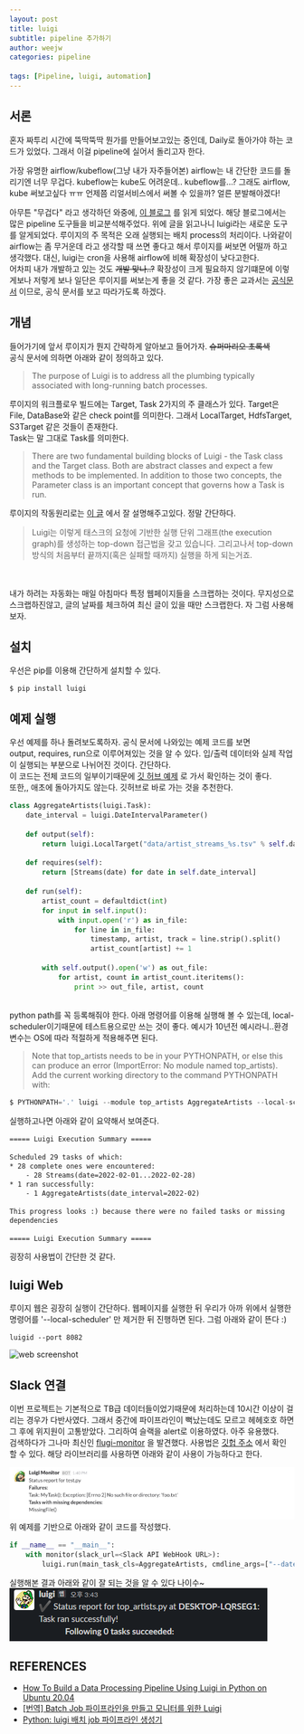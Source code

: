 ```yaml
---
layout: post
title: luigi
subtitle: pipeline 추가하기
author: weejw
categories: pipeline

tags: [Pipeline, luigi, automation]
---
```


## 서론
혼자 짜투리 시간에 뚝딱뚝딱 뭔가를 만들어보고있는 중인데, Daily로 돌아가야 하는 코드가 있었다.
그래서 이걸 pipeline에 실어서 돌리고자 한다.

가장 유명한 airflow/kubeflow(그냥 내가 자주들어본)
airflow는 내 간단한 코드를 돌리기엔 너무 무겁다. kubeflow는 kube도 어려운데.. kubeflow를...?
그래도 airflow, kube 써보고싶다 ㅠㅠ 언제쯤 리얼서비스에서 써볼 수 있을까? 얼른 분발해야겠다! 


아무튼 "무겁다" 라고 생각하던 와중에, [이 블로그](https://towardsdatascience.com/airflow-vs-luigi-vs-argo-vs-mlflow-vs-kubeflow-b3785dd1ed0c) 를 읽게 되었다. 해당 블로그에서는 많은 pipeline 도구들을 비교분석해주었다.
위에 글을 읽고나니 luigi라는 새로운 도구를 알게되었다. 루이지의 주 목적은 오래 실행되는 배치 process의 처리이다.
나와같이 airflow는 좀 무거운데 라고 생각할 때 쓰면 좋다고 해서 루이지를 써보면 어떨까 하고 생각했다. 대신, luigi는 cron을 사용해 airflow에 비해 확장성이 낮다고한다.<br> 
어차피 내가 개발하고 있는 것도 ~~개발 맞나..?~~ 확장성이 크게 필요하지 않기떄문에 이렇게보나 저렇게 보나 일단은 루이지를 써보는게 좋을 것 같다.
가장 좋은 교과서는 [공식문서](https://luigi.readthedocs.io/en/stable/) 이므로, 공식 문서를 보고 따라가도록 하겠다.

## 개념
들어가기에 앞서 루이지가 뭔지 간략하게 알아보고 들어가자. ~~슈퍼마리오 초록색~~<br>
공식 문서에 의하면 아래와 같이 정의하고 있다. 
> The purpose of Luigi is to address all the plumbing typically associated with long-running batch processes.


루이지의 워크플로우 빌드에는 Target, Task 2가지의 주 클래스가 있다.
Target은 File, DataBase와 같은 check point를 의미한다. 그래서 LocalTarget, HdfsTarget, S3Target 같은 것들이 존재한다.
<br>Task는 말 그대로 Task를 의미한다. 
>There are two fundamental building blocks of Luigi - the Task class and the Target class. Both are abstract classes and expect a few methods to be implemented. In addition to those two concepts, the Parameter class is an important concept that governs how a Task is run.

루이지의 작동원리로는 [이 글](https://medium.com/@initialkommit/batch-job-%ED%8C%8C%EC%9D%B4%ED%94%84%EB%9D%BC%EC%9D%B8%EC%9D%84-%EB%A7%8C%EB%93%A4%EA%B3%A0-%EB%AA%A8%EB%8B%88%ED%84%B0%EB%A5%BC-%EC%9C%84%ED%95%9C-luigi-eaa6c399a24c) 에서 잘 설명해주고있다. 정말 간단하다. 
>Luigi는 이렇게 태스크의 요청에 기반한 실행 단위 그래프(the execution graph)를 생성하는 top-down 접근법을 갖고 있습니다. 그리고나서 top-down 방식의 처음부터 끝까지(혹은 실패할 때까지) 실행을 하게 되는거죠.



<br><br>내가 하려는 자동화는 매일 아침마다 특정 웹페이지들을 스크랩하는 것이다. 무지성으로 스크랩하진않고, 글의 날짜를 체크하여 최신 글이 있을 때만 스크랩한다.
자 그럼 사용해보자.
## 설치
우선은 pip를 이용해 간단하게 설치할 수 있다.
```
$ pip install luigi 
```

## 예제 실행
우선 예제를 하나 돌려보도록하자. 공식 문서에 나와있는 예제 코드를 보면<br>
output, requires, run으로 이루어져있는 것을 알 수 있다. 입/출력 데이터와 실제 작업이 실행되는 부분으로 나뉘어진 것이다. 간단하다.<br>
이 코드는 전체 코드의 일부이기때문에 [깃 허브 예제](https://github.com/spotify/luigi/blob/master/examples/top_artists.py) 로 가서 확인하는 것이 좋다.<br>
또한,, 애초에 돌아가지도 않는다. 깃허브로 바로 가는 것을 추천한다.
```python
class AggregateArtists(luigi.Task):
    date_interval = luigi.DateIntervalParameter()

    def output(self):
        return luigi.LocalTarget("data/artist_streams_%s.tsv" % self.date_interval)

    def requires(self):
        return [Streams(date) for date in self.date_interval]

    def run(self):
        artist_count = defaultdict(int)
        for input in self.input():
            with input.open('r') as in_file:
                for line in in_file:
                    timestamp, artist, track = line.strip().split()
                    artist_count[artist] += 1

        with self.output().open('w') as out_file:
            for artist, count in artist_count.iteritems():
                print >> out_file, artist, count
```

<br>python path를 꼭 등록해줘야 한다. 아래 명령어를 이용해 실행해 볼 수 있는데, local-scheduler이기때문에 테스트용으로만 쓰는 것이 좋다. 예시가 10년전 예시라니..환경변수는 OS에 따라 적절하게 적용해주면 된다.
> Note that top_artists needs to be in your PYTHONPATH, or else this can produce an error (ImportError: No module named top_artists). Add the current working directory to the command PYTHONPATH with:
```python
$ PYTHONPATH='.' luigi --module top_artists AggregateArtists --local-scheduler --date-interval 2012-06
```


실행하고나면 아래와 같이 요약해서 보여준다. 
```log
===== Luigi Execution Summary =====

Scheduled 29 tasks of which:
* 28 complete ones were encountered:
    - 28 Streams(date=2022-02-01...2022-02-28)
* 1 ran successfully:
    - 1 AggregateArtists(date_interval=2022-02)

This progress looks :) because there were no failed tasks or missing dependencies

===== Luigi Execution Summary =====
```
굉장히 사용법이 간단한 것 같다.

## luigi Web
루이지 웹은 굉장히 실행이 간단하다. 웹페이지를 실행한 뒤 우리가 아까 위에서 실행한 명령어를 '--local-scheduler' 만 제거한 뒤 진행하면 된다.
그럼 아래와 같이 뜬다 :)
``` 
luigid --port 8082
```  

![web screenshot](![2022-02-14-luigi-img-1](https://user-images.githubusercontent.com/33684393/153813851-7afec3c3-5bc4-42bb-9c03-f3342ae41d87.PNG))  


## Slack 연결
이번 프로젝트는 기본적으로 TB급 데이터들이었기때문에 처리하는데 10시간 이상이 걸리는 경우가 다반사였다. 그래서 중간에 파이프라인이 뻑났는데도 모르고 헤헤호호 하면 그 후에 위지원이 고통받았다. 그리하여 슬랙을 alert로 이용하였다.
아주 유용했다. <br>
검색하다가 그나마 최신인 [flugi-monitor](https://pypi.org/project/fluigi-monitor/) 을 발견했다. 사용법은 [깃헙 주소](https://github.com/Foristkirito/luigi-monitor) 에서 확인 할 수 있다.
해당 라이브러리를 사용하면 아래와 같이 사용이 가능하다고 한다.

![img.png](../assets/images/post_img/2022-02-14-luigi-img-2.PNG)
<br>위 예제를 기반으로 아래와 같이 코드를 작성했다.
```python
if __name__ == "__main__":
    with monitor(slack_url=<Slack API WebHook URL>):
        luigi.run(main_task_cls=AggregateArtists, cmdline_args=["--date-interval=2022-01"])
```

실행해본 결과 아래와 같이 잘 되는 것을 알 수 있다 나이수~<br>
![img.png](../assets/images/post_img/2022-02-14-luigi-img-3.PNG)



## REFERENCES
- [How To Build a Data Processing Pipeline Using Luigi in Python on Ubuntu 20.04](https://www.digitalocean.com/community/tutorials/how-to-build-a-data-processing-pipeline-using-luigi-in-python-on-ubuntu-20-04)
- [[번역] Batch Job 파이프라인을 만들고 모니터를 위한 Luigi](https://medium.com/@initialkommit/batch-job-%ED%8C%8C%EC%9D%B4%ED%94%84%EB%9D%BC%EC%9D%B8%EC%9D%84-%EB%A7%8C%EB%93%A4%EA%B3%A0-%EB%AA%A8%EB%8B%88%ED%84%B0%EB%A5%BC-%EC%9C%84%ED%95%9C-luigi-eaa6c399a24c) <br>
- [Python: luigi 배치 job 파이프라인 생성기](https://seokdev.site/267)
